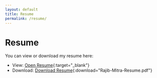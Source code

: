 ```yaml
---
layout: default
title: Resume
permalink: /resume/
---
```


# Resume

You can view or download my resume here:

- View: [Open Resume](/assets/resume.pdf){:target="_blank"}
- Download: [Download Resume](/assets/resume.pdf){:download="Rajib-Mitra-Resume.pdf"}